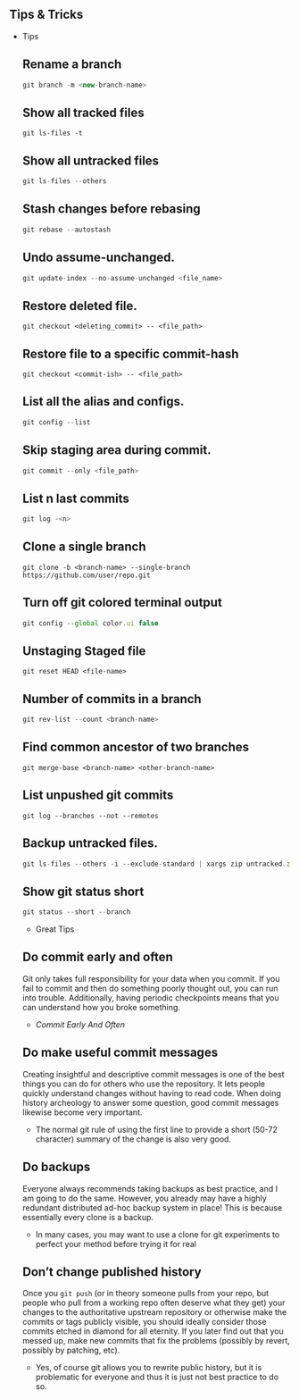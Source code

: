 ## Tips & Tricks

- Tips
    
    ## Rename a branch
    
    ```jsx
    git branch -m <new-branch-name>
    ```
    
    ## Show all tracked files
    
    ```
    git ls-files -t
    ```
    
    ## Show all untracked files
    
    ```jsx
    git ls-files --others
    ```
    
    ## Stash changes before rebasing
    
    ```jsx
    git rebase --autostash
    ```
    
    ## Undo assume-unchanged.
    
    ```jsx
    git update-index --no-assume-unchanged <file_name>
    ```
    
    ## Restore deleted file.
    
    ```
    git checkout <deleting_commit> -- <file_path>
    ```
    
    ## Restore file to a specific commit-hash
    
    ```
    git checkout <commit-ish> -- <file_path>
    ```
    
    ## List all the alias and configs.
    
    ```jsx
    git config --list
    ```
    
    ## Skip staging area during commit.
    
    ```jsx
    git commit --only <file_path>
    ```
    
    ## List n last commits
    
    ```jsx
    git log -<n>
    ```
    
    ## Clone a single branch
    
    ```
    git clone -b <branch-name> --single-branch https://github.com/user/repo.git
    ```
    
    ## Turn off git colored terminal output
    
    ```jsx
    git config --global color.ui false
    ```
    
    ## Unstaging Staged file
    
    ```
    git reset HEAD <file-name>
    ```
    
    ## Number of commits in a branch
    
    ```jsx
    git rev-list --count <branch-name>
    ```
    
    ## Find common ancestor of two branches
    
    ```
    git merge-base <branch-name> <other-branch-name>
    ```
    
    ## List unpushed git commits
    
    ```
    git log --branches --not --remotes
    ```
    
    ## Backup untracked files.
    
    ```jsx
    git ls-files --others -i --exclude-standard | xargs zip untracked.zip
    ```
    
    ## Show git status short
    
    ```jsx
    git status --short --branch
    ```
    - Great Tips
    
    ## Do commit early and often
    
    Git only takes full responsibility for your data when you commit. If you fail to commit and then do something poorly thought out, you can run into trouble. Additionally, having periodic checkpoints means that you can understand how you broke something.
    
    - *Commit Early And Often*
    
    ## Do make useful commit messages
    
    Creating insightful and descriptive commit messages is one of the best things you can do for others who use the repository. It lets people quickly understand changes without having to read code. When doing history archeology to answer some question, good commit messages likewise become very important.
    
    - The normal git rule of using the first line to provide a short (50-72 character) summary of the change is also very good.
    
    ## Do backups
    
    Everyone always recommends taking backups as best practice, and I am going to do the same. However, you already may have a highly redundant distributed ad-hoc backup system in place! This is because essentially every clone is a backup. 
    
    - In many cases, you may want to use a clone for git experiments to perfect your method before trying it for real
    
    ## Don’t change published history
    
    Once you `git push` (or in theory someone pulls from your repo, but people who pull from a working repo often deserve what they get) your changes to the authoritative upstream repository or otherwise make the commits or tags publicly visible, you should ideally consider those commits etched in diamond for all eternity. If you later find out that you messed up, make new commits that fix the problems (possibly by revert, possibly by patching, etc).
    
    - Yes, of course git allows you to rewrite public history, but it is problematic for everyone and thus it is just not best practice to do so.
